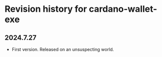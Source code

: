 # Revision history for cardano-wallet-exe

## 2024.7.27

* First version. Released on an unsuspecting world.
